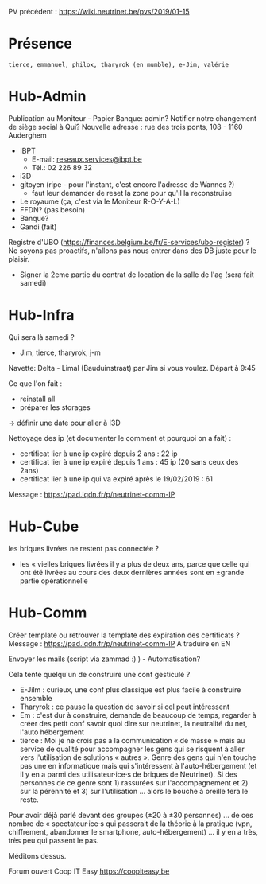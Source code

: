<!-- TITLE: 02/19 (membres) -->
<!-- SUBTITLE: Bananapi & Papyrasse Administrative -->

PV précédent : https://wiki.neutrinet.be/pvs/2019/01-15

# Présence

    tierce, emmanuel, philox, tharyrok (en mumble), e-Jim, valérie


# Hub-Admin

Publication au Moniteur  - Papier 
Banque: admin? 
Notifier notre changement de siège social à Qui? 
Nouvelle adresse : rue des trois ponts, 108 - 1160 Auderghem
- IBPT
    - E-mail: reseaux.services@ibpt.be
    - Tél.: 02 226 89 32
- i3D
- gitoyen (ripe - pour l'instant, c'est encore l'adresse de Wannes ?)
    - faut leur demander de reset la zone pour qu'il la reconstruise
- Le royaume (ça, c'est via le Moniteur R-O-Y-A-L) 
- FFDN? (pas besoin)
- Banque?
- Gandi (fait)

Registre d'UBO (https://finances.belgium.be/fr/E-services/ubo-register) ? Ne soyons pas proactifs, n'allons pas nous entrer dans des DB juste pour le plaisir.
- Signer la 2eme partie du contrat de location de la salle de l'ag (sera fait samedi)

# Hub-Infra

Qui sera là samedi ?

- Jim, tierce, tharyrok, j-m

Navette: Delta - Limal (Bauduinstraat) par Jim si vous voulez. Départ à 9:45


Ce que l'on fait : 
- reinstall all
- préparer les storages

-> définir une date pour aller à I3D
    
Nettoyage des ip (et documenter le comment et pourquoi on a fait) :
- certificat lier à une ip expiré depuis 2 ans : 22 ip 
- certificat lier à une ip expiré depuis 1 ans : 45 ip (20 sans ceux des 2ans)
- certificat lier à une ip qui va expiré après le 19/02/2019 : 61

Message : https://pad.lqdn.fr/p/neutrinet-comm-IP

# Hub-Cube

les briques livrées ne restent pas connectée ?
- les « vielles briques livrées il y a plus de deux ans, parce que celle qui ont été livrées au cours des deux dernières années sont en ±grande partie opérationnelle


# Hub-Comm

Créer template ou retrouver la template des expiration des certificats ? 
Message : https://pad.lqdn.fr/p/neutrinet-comm-IP A traduire en EN

Envoyer les mails (script via zammad :) ) - Automatisation?

Cela tente quelqu'un de construire une conf gesticulé ?
- E-Jilm : curieux, une conf plus classique est plus facile à construire ensemble
- Tharyrok : ce pause la question de savoir si cel peut intéressent 
- Em : c'est dur à construire, demande de beaucoup de temps, regarder à créer des petit conf savoir quoi dire sur neutrinet, la neutralité du net, l'auto hébergement
- tierce : Moi je ne crois pas à la communication « de masse » mais au service de qualité pour accompagner les gens qui se risquent à aller vers l'utilisation de solutions « autres ».  Genre des gens qui n'en touche pas une en informatique mais qui s'intéressent à l'auto-hébergement (et il y en a parmi des utilisateur·ice·s de briques de Neutrinet).  Si des personnes de ce genre sont 1) rassurées sur l'accompagnement et 2) sur la pérennité et 3) sur l'utilisation … alors le bouche à oreille fera le reste.

Pour avoir déjà parlé devant des groupes (±20 à ±30 personnes) … de ces nombre de « spectateur·ice·s qui passerait de la théorie à la pratique (vpn, chiffrement, abandonner le smartphone, auto-hébergement) … il y en a très, très peu qui passent le pas.

Méditons dessus.

Forum ouvert Coop IT Easy https://coopiteasy.be

